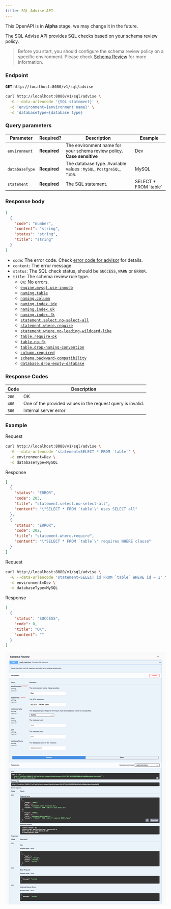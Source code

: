 ```yaml
---
title: SQL Advise API
---
```


<hint-block type="warning">

This OpenAPI is in **Alpha** stage, we may change it in the future.

</hint-block>

The SQL Advise API provides SQL checks based on your schema review policy.

> Before you start, you should configure the schema review policy on a specific environment. Please check [Schema Review](/docs/sql-review/review-rules/overview) for more information.

### Endpoint

**`GET`** `http://localhost:8080/v1/sql/advise`

```bash
curl http://localhost:8080/v1/sql/advise \
  -G --data-urlencode '{SQL statement}' \
  -d 'environment={environment name}' \
  -d 'databaseType={database type}
```

### Query parameters

| Parameter      | Required?    | Description                                                            | Example                  |
| -------------- | ------------ | ---------------------------------------------------------------------- | ------------------------ |
| `environment`  | **Required** | The environment name for your schema review policy. **Case sensitive** | Dev                      |
| `databaseType` | **Required** | The database type. Available values : `MySQL`, `PostgreSQL`, `TiDB`.   | MySQL                    |
| `statement`    | **Required** | The SQL statement.                                                     | SELECT \* FROM \`table\` |

### Response body

```json
[
  {
    "code": "number",
    "content": "string",
    "status": "string",
    "title": "string"
  }
]
```

- `code`: The error code. Check [error code for advisor](/docs/reference/error-code/advisor) for details.
- `content`: The error message.
- `status`: The SQL check status, should be `SUCCESS`, `WARN` or `ERROR`.
- `title`: The schema review rule type.
  - `OK`: No errors.
  - [`engine.mysql.use-innodb`](/docs/sql-review/review-rules/engine-mysql-use-innodb)
  - [`naming.table`](/docs/sql-review/review-rules/naming-table)
  - [`naming.column`](/docs/sql-review/review-rules/naming-column)
  - [`naming.index.idx`](/docs/sql-review/review-rules/naming-index-idx)
  - [`naming.index.uk`](/docs/sql-review/review-rules/naming-index-uk)
  - [`naming.index.fk`](/docs/sql-review/review-rules/naming-index-fk)
  - [`statement.select.no-select-all`](/docs/sql-review/review-rules/query-select-no-select-all)
  - [`statement.where.require`](/docs/sql-review/review-rules/query-where-require)
  - [`statement.where.no-leading-wildcard-like`](/docs/sql-review/review-rules/query-where-no-leading-wildcard-like)
  - [`table.require-pk`](/docs/sql-review/review-rules/table-require-pk)
  - [`table.no-fk`](/docs/sql-review/review-rules/table-no-fk)
  - [`table.drop-naming-convention`](/docs/sql-review/review-rules/table-drop-naming)
  - [`column.required`](/docs/sql-review/review-rules/column-required)
  - [`schema.backward-compatibility`](/docs/sql-review/review-rules/schema-migration-compatibility)
  - [`database.drop-empty-database`](/docs/sql-review/review-rules/database-drop-empty-db)

### Response Codes

| Code  | Description                                                 |
| ----- | ----------------------------------------------------------- |
| `200` | OK                                                          |
| `400` | One of the provided values in the request query is invalid. |
| `500` | Internal server error                                       |

### Example

Request

```bash
curl http://localhost:8080/v1/sql/advise \
  -G --data-urlencode 'statement=SELECT * FROM `table`' \
  -d environment=Dev \
  -d databaseType=MySQL
```

Response

```json
[
  {
    "status": "ERROR",
    "code": 203,
    "title": "statement.select.no-select-all",
    "content": "\"SELECT * FROM `table`\" uses SELECT all"
  },
  {
    "status": "ERROR",
    "code": 202,
    "title": "statement.where.require",
    "content": "\"SELECT * FROM `table`\" requires WHERE clause"
  }
]
```

Request

```bash
curl http://localhost:8080/v1/sql/advise \
  -G --data-urlencode 'statement=SELECT id FROM `table` WHERE id = 1' \
  -d environment=Dev \
  -d databaseType=MySQL
```

Response

```json
[
  {
    "status": "SUCCESS",
    "code": 0,
    "title": "OK",
    "content": ""
  }
]
```

![openapi-sql-advise](/static/docs/openapi-sql-advise.webp)
